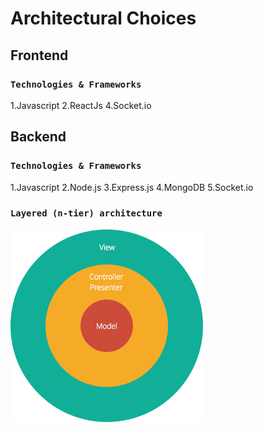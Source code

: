 # Architectural Choices


## Frontend

### `Technologies & Frameworks`

1.Javascript
2.ReactJs
4.Socket.io







## Backend

### `Technologies & Frameworks`

1.Javascript
2.Node.js
3.Express.js
4.MongoDB
5.Socket.io


### `Layered (n-tier) architecture `


![Screenshot](MVC.png)






